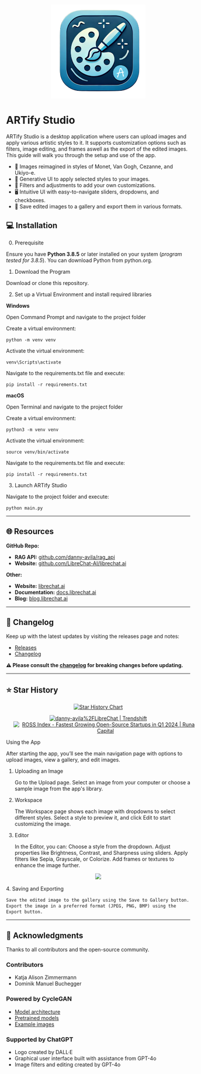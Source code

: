 <p align="center"> <img src="assets/logo.png" height="256"> </p>

# ARTify Studio

ARTify Studio is a desktop application where users can upload images and apply various artistic styles to it. It supports customization options such as filters, image editing, and frames aswell as the export of the edited images. This guide will walk you through the setup and use of the app.

- 🎴 Images reimagined in styles of Monet, Van Gogh, Cezanne, and Ukiyo-e.
- 🤖 Generative UI to apply selected styles to your images.
- 🎨 Filters and adjustments to add your own customizations.
- 🖥️ Intuitive UI with easy-to-navigate sliders, dropdowns, and checkboxes.
- 💾 Save edited images to a gallery and export them in various formats.

## 💻 Installation

0. Prerequisite

Ensure you have **Python 3.8.5** or later installed on your system (*program tested for 3.8.5*). You can download Python from python.org.

1. Download the Program

Download or clone this repository.

2. Set up a Virtual Environment and install required libraries

**Windows**

Open Command Prompt and navigate to the project folder
    
Create a virtual environment:

    python -m venv venv

Activate the virtual environment:

    venv\Scripts\activate

Navigate to the requirements.txt file and execute:

    pip install -r requirements.txt

**macOS**

Open Terminal and navigate to the project folder
    
Create a virtual environment:

    python3 -m venv venv

Activate the virtual environment:

    source venv/bin/activate

Navigate to the requirements.txt file and execute:

    pip install -r requirements.txt

3. Launch ARTify Studio

Navigate to the project folder and execute:

    python main.py

---

## 🌐 Resources

**GitHub Repo:**
  - **RAG API:** [github.com/danny-avila/rag_api](https://github.com/danny-avila/rag_api)
  - **Website:** [github.com/LibreChat-AI/librechat.ai](https://github.com/LibreChat-AI/librechat.ai)

**Other:**
  - **Website:** [librechat.ai](https://librechat.ai)
  - **Documentation:** [docs.librechat.ai](https://docs.librechat.ai)
  - **Blog:** [blog.librechat.ai](https://docs.librechat.ai)

---

## 📝 Changelog

Keep up with the latest updates by visiting the releases page and notes:
- [Releases](https://github.com/danny-avila/LibreChat/releases)
- [Changelog](https://www.librechat.ai/changelog) 

**⚠️ Please consult the [changelog](https://www.librechat.ai/changelog) for breaking changes before updating.**

---

## ⭐ Star History

<p align="center">
  <a href="https://star-history.com/#danny-avila/LibreChat&Date">
    <img alt="Star History Chart" src="https://api.star-history.com/svg?repos=danny-avila/LibreChat&type=Date&theme=dark" onerror="this.src='https://api.star-history.com/svg?repos=danny-avila/LibreChat&type=Date'" />
  </a>
</p>
<p align="center">
  <a href="https://trendshift.io/repositories/4685" target="_blank" style="padding: 10px;">
    <img src="https://trendshift.io/api/badge/repositories/4685" alt="danny-avila%2FLibreChat | Trendshift" style="width: 250px; height: 55px;" width="250" height="55"/>
  </a>
  <a href="https://runacap.com/ross-index/q1-24/" target="_blank" rel="noopener" style="margin-left: 20px;">
    <img style="width: 260px; height: 56px" src="https://runacap.com/wp-content/uploads/2024/04/ROSS_badge_white_Q1_2024.svg" alt="ROSS Index - Fastest Growing Open-Source Startups in Q1 2024 | Runa Capital" width="260" height="56"/>
  </a>
</p>














Using the App

After starting the app, you’ll see the main navigation page with options to upload images, view a gallery, and edit images.
1. Uploading an Image

    Go to the Upload page.
    Select an image from your computer or choose a sample image from the app's library.

2. Workspace

    The Workspace page shows each image with dropdowns to select different styles.
    Select a style to preview it, and click Edit to start customizing the image.

3. Editor

    In the Editor, you can:
        Choose a style from the dropdown.
        Adjust properties like Brightness, Contrast, and Sharpness using sliders.
        Apply filters like Sepia, Grayscale, or Colorize.
        Add frames or textures to enhance the image further.

<p align="center"> <img src="path/to/editor_screenshot.png" width="600"> </p>
4. Saving and Exporting

    Save the edited image to the gallery using the Save to Gallery button.
    Export the image in a preferred format (JPEG, PNG, BMP) using the Export button.













---

## 💖 Acknowledgments

Thanks to all contributors and the open-source community.

### Contributors
- Katja Alison Zimmermann
- Dominik Manuel Buchegger

### Powered by CycleGAN
- [Model architecture](https://github.com/junyanz/pytorch-CycleGAN-and-pix2pix)
- [Pretrained models](https://efrosgans.eecs.berkeley.edu/cyclegan/pretrained_models/)
- [Example images](https://efrosgans.eecs.berkeley.edu/cyclegan/datasets/)

### Supported by ChatGPT
- Logo created by DALL·E
- Graphical user interface built with assistance from GPT-4o
- Image filters and editing created by GPT-4o 
